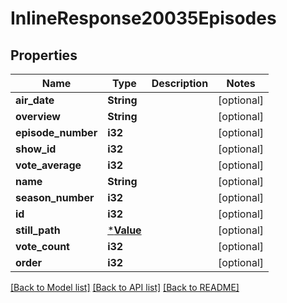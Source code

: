 # InlineResponse20035Episodes

## Properties

Name | Type | Description | Notes
------------ | ------------- | ------------- | -------------
**air_date** | **String** |  | [optional] 
**overview** | **String** |  | [optional] 
**episode_number** | **i32** |  | [optional] 
**show_id** | **i32** |  | [optional] 
**vote_average** | **i32** |  | [optional] 
**name** | **String** |  | [optional] 
**season_number** | **i32** |  | [optional] 
**id** | **i32** |  | [optional] 
**still_path** | [***Value**](.md) |  | [optional] 
**vote_count** | **i32** |  | [optional] 
**order** | **i32** |  | [optional] 

[[Back to Model list]](../README.md#documentation-for-models) [[Back to API list]](../README.md#documentation-for-api-endpoints) [[Back to README]](../README.md)


